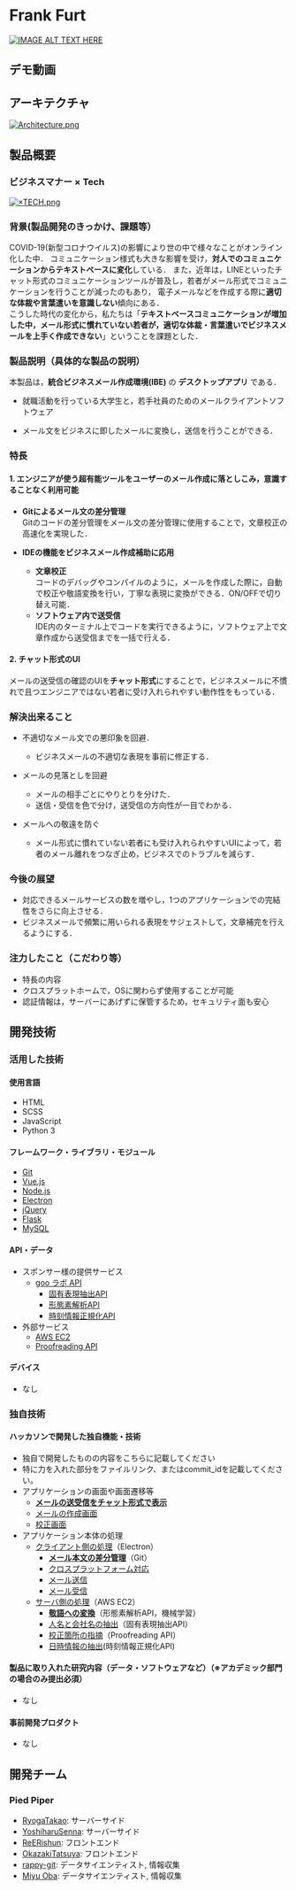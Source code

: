 #  Frank Furt

[![IMAGE ALT TEXT HERE](https://github.com/jphacks/C_2002/wiki/images/pop-logo.png)](https://github.com/jphacks/C_2002/wiki/images/pop-logo.png)

## デモ動画


## アーキテクチャ

[![Architecture.png](https://github.com/jphacks/C_2002/blob/master/%E3%83%97%E3%83%AC%E3%82%BC%E3%83%B3/Architecture.png?raw=true)](https://github.com/jphacks/C_2002/blob/master/%E3%83%97%E3%83%AC%E3%82%BC%E3%83%B3/Architecture.png?raw=true)


## 製品概要

### ビジネスマナー × Tech

[![×TECH.png](https://github.com/jphacks/C_2002/blob/master/%E3%83%97%E3%83%AC%E3%82%BC%E3%83%B3/%C3%97TECH.png?raw=true)](https://github.com/jphacks/C_2002/blob/master/%E3%83%97%E3%83%AC%E3%82%BC%E3%83%B3/%C3%97TECH.png?raw=true)

### 背景(製品開発のきっかけ、課題等）
COVID-19(新型コロナウイルス)の影響により世の中で様々なことがオンライン化した中．
コミュニケーション様式も大きな影響を受け，**対人でのコミュニケーションからテキストベースに変化**している．
また，近年は，LINEといったチャット形式のコミュニケーションツールが普及し，若者がメール形式でコミュニケーションを行うことが減ったのもあり，
電子メールなどを作成する際に**適切な体裁や言葉遣いを意識しない**傾向にある．  
こうした時代の変化から，私たちは「**テキストベースコミュニケーションが増加した中，メール形式に慣れていない若者が，適切な体裁・言葉遣いでビジネスメールを上手く作成できない**」ということを課題とした．

### 製品説明（具体的な製品の説明）
本製品は，**統合ビジネスメール作成環境(IBE)** の **デスクトップアプリ** である．

* 就職活動を行っている大学生と，若手社員のためのメールクライアントソフトウェア

* メール文をビジネスに即したメールに変換し，送信を行うことができる．

### 特長

#### 1. **エンジニアが使う超有能ツールをユーザーのメール作成に落としこみ，意識することなく利用可能**
*  **Gitによるメール文の差分管理**  
Gitのコードの差分管理をメール文の差分管理に使用することで，文章校正の高速化を実現した．

*  **IDEの機能をビジネスメール作成補助に応用**
   * **文章校正**  
   コードのデバッグやコンパイルのように，メールを作成した際に，自動で校正や敬語変換を行い，丁寧な表現に変換ができる．ON/OFFで切り替え可能．
   * **ソフトウェア内で送受信**  
   IDE内のターミナル上でコードを実行できるように，ソフトウェア上で文章作成から送受信までを一括で行える．

#### 2. **チャット形式のUI**
メールの送受信の確認のUIを**チャット形式**にすることで，ビジネスメールに不慣れで且つエンジニアではない若者に受け入れられやすい動作性をもっている．

### 解決出来ること
*   不適切なメール文での悪印象を回避．
    * ビジネスメールの不適切な表現を事前に修正する．

*  メールの見落としを回避
    *  メールの相手ごとにやりとりを分けた．
    *  送信・受信を色で分け，送受信の方向性が一目でわかる．

*  メールへの敬遠を防ぐ
    *  メール形式に慣れていない若者にも受け入れられやすいUIによって，若者のメール離れをつなぎ止め，ビジネスでのトラブルを減らす．

### 今後の展望
*  対応できるメールサービスの数を増やし，1つのアプリケーションでの完結性をさらに向上させる．
*  ビジネスメールで頻繁に用いられる表現をサジェストして，文章補完を行えるようにする．

### 注力したこと（こだわり等）
* 特長の内容
* クロスプラットホームで，OSに関わらず使用することが可能
* 認証情報は，サーバーにあげずに保管するため，セキュリティ面も安心

## 開発技術
### 活用した技術

#### 使用言語
* HTML
* SCSS
* JavaScript
* Python 3

#### フレームワーク・ライブラリ・モジュール
* [Git](https://git-scm.com/)
* [Vue.js](https://jp.vuejs.org/index.html)
* [Node.js](https://nodejs.org/ja/)
* [Electron](https://www.electronjs.org/)
* [jQuery](https://jquery.com/)
* [Flask](https://flask.palletsprojects.com/en/1.1.x/)
* [MySQL](https://www.mysql.com/jp/)

#### API・データ
* スポンサー様の提供サービス
    * [goo ラボ API](https://labs.goo.ne.jp/)
        * [固有表現抽出API](https://labs.goo.ne.jp/api/jp/named-entity-extraction/)
        * [形態素解析API](https://labs.goo.ne.jp/api/jp/morphological-analysis/)
        * [時刻情報正規化API](https://labs.goo.ne.jp/api/jp/time-normalization)
* 外部サービス
    * [AWS EC2](https://aws.amazon.com/jp/ec2/?ec2-whats-new.sort-by=item.additionalFields.postDateTime&ec2-whats-new.sort-order=desc)
    * [Proofreading API](https://a3rt.recruit-tech.co.jp/product/proofreadingAPI/)

#### デバイス
* なし

### 独自技術
#### ハッカソンで開発した独自機能・技術
* 独自で開発したものの内容をこちらに記載してください
* 特に力を入れた部分をファイルリンク、またはcommit_idを記載してください。
* アプリケーションの画面や画面遷移等
    * **[メールの送受信をチャット形式で表示](https://github.com/jphacks/C_2002/blob/master/front/src/renderer/components/columns/ChatTree.vue)**
    * [メールの作成画面](https://github.com/jphacks/C_2002/blob/master/front/src/renderer/components/columns/MailEditer.vue)
    * [校正画面](https://github.com/jphacks/C_2002/blob/master/front/src/renderer/components/columns/Preview.vue)
* アプリケーション本体の処理
    * [クライアント側の処理](https://github.com/jphacks/C_2002/tree/master/front/src)（Electron）
        * **[メール本文の差分管理](https://github.com/jphacks/C_2002/blob/master/front/src/renderer/utils/NodeGit.js)**（Git）
        * [クロスプラットフォーム対応](https://github.com/jphacks/C_2002/blob/master/front/src/renderer/utils/OS.js)
        * [メール送信](https://github.com/jphacks/C_2002/blob/master/front/src/renderer/utils/MailSend.js)
        * [メール受信](https://github.com/jphacks/C_2002/blob/master/front/src/renderer/utils/MailReceive.js)
    * [サーバ側の処理](https://github.com/jphacks/C_2002/blob/master/server/server.py)（AWS EC2）
        * **[敬語への変換](https://github.com/jphacks/C_2002/blob/master/server/FunctionTest/NewHonorificsConvert.py)**（形態素解析API，機械学習）
        * [人名と会社名の抽出](https://github.com/jphacks/C_2002/blob/master/server/FunctionTest/ExtractProperNoun.py)（固有表現抽出API）
        * [校正箇所の指摘](https://github.com/jphacks/C_2002/blob/master/server/FunctionTest/Proofreading_RECRUIT.py)（Proofreading API）
        * [日時情報の抽出](https://github.com/jphacks/C_2002/blob/master/server/FunctionTest/getTime.py)(時刻情報正規化API)

#### 製品に取り入れた研究内容（データ・ソフトウェアなど）（※アカデミック部門の場合のみ提出必須）
* なし

#### 事前開発プロダクト
* なし


## 開発チーム
### Pied Piper

* [RyogaTakao](https://github.com/RyogaTakao): サーバーサイド
* [YoshiharuSenna](https://github.com/YoshiharuSenna): サーバーサイド
* [ReERishun](https://github.com/ree-rishun): フロントエンド
* [OkazakiTatsuya](https://github.com/TatsuyaOkazaki324): フロントエンド
* [rappy-git](https://github.com/rappy-git): データサイエンティスト, 情報収集
* [Miyu Oba](https://github.com/mlieynua): データサイエンティスト, 情報収集
